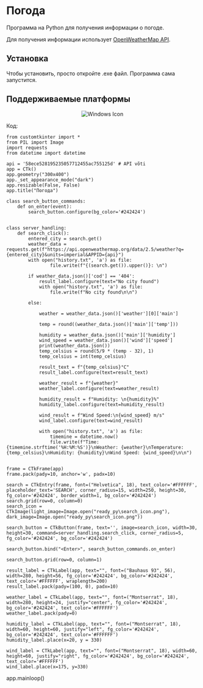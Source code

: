 # Погода

Программа на Python для получения информации о погоде.

Для получения информации использует [OpenWeatherMap API](https://openweathermap.org/api).

## Установка

Чтобы установить, просто откройте .exe файл. Программа сама запустится.

## Поддерживаемые платформы


<div align="center">
    <img src="https://upload.wikimedia.org/wikipedia/commons/thumb/5/5f/Windows_logo_-_2012.svg/64px-Windows_logo_-_2012.svg.png" alt="Windows Icon">
</div>

Код:

    from customtkinter import *
    from PIL import Image
    import requests
    from datetime import datetime
    
    api = '58ece528195235057712455ac755125d' # API võti 
    app = CTk()
    app.geometry("300x400")
    app._set_appearance_mode("dark")
    app.resizable(False, False)
    app.title("Погода")
    
    class search_button_commands:
        def on_enter(event): 
            search_button.configure(bg_color='#242424')
            
    
    class server_handling:
        def search_click():
            entered_city = search.get()
            weather_data = requests.get(f"https://api.openweathermap.org/data/2.5/weather?q={entered_city}&units=imperial&APPID={api}")
            with open("history.txt", 'a') as file:
                    file.write(f"{(search.get()).upper()}: \n")
                    
            if weather_data.json()['cod'] == '404':
                result_label.configure(text="No city found")
                with open("history.txt", 'a') as file:
                    file.write(f"No city found\n\n")
                    
            else:
                
                weather = weather_data.json()['weather'][0]['main']
                
                temp = round((weather_data.json()['main']['temp']))
                
                humidity = weather_data.json()['main']['humidity']
                wind_speed = weather_data.json()['wind']['speed']
                print(weather_data.json())
                temp_celsius = round(5/9 * (temp - 32), 1)
                temp_celsius = int(temp_celsius)
                
                result_text = f"{temp_celsius}°C"
                result_label.configure(text=result_text)
                
                weather_result = f"{weather}"
                weather_label.configure(text=weather_result)
                
                humidity_result = f"Humidity: \n{humidity}%"
                humidity_label.configure(text=humidity_result)
                
                wind_result = f"Wind Speed:\n{wind_speed} m/s"
                wind_label.configure(text=wind_result)
                
                with open("history.txt", 'a') as file:
                    timemine = datetime.now()
                    file.write(f"Time: {timemine.strftime('%H:%M:%S')}\nWeather: {weather}\nTemperature: {temp_celsius}\nHumidity: {humidity}\nWind Speed: {wind_speed}\n\n")
    
    
    frame = CTkFrame(app)
    frame.pack(pady=10, anchor='w', padx=10)
    
    search = CTkEntry(frame, font=("Helvetica", 18), text_color='#FFFFFF', placeholder_text='SEARCH', corner_radius=15, width=250, height=30, fg_color='#242424', border_width=1, bg_color='#242424')
    search.grid(row=0, column=0)
    search_icon = CTkImage(light_image=Image.open("ready_py\search_icon.png"), dark_image=Image.open("ready_py\search_icon.png"))
    
    search_button = CTkButton(frame, text='', image=search_icon, width=30, height=30, command=server_handling.search_click, corner_radius=5, fg_color='#242424', bg_color='#242424')
    
    search_button.bind("<Enter>", search_button_commands.on_enter)
    
    search_button.grid(row=0, column=1)
    
    result_label = CTkLabel(app, text="", font=("Bauhaus 93", 56), width=280, height=56, fg_color='#242424', bg_color='#242424', text_color='#FFFFFF', wraplength=200)
    result_label.pack(pady=(100, 0), padx=10)
    
    weather_label = CTkLabel(app, text="", font=("Montserrat", 18), width=280, height=24, justify="center", fg_color='#242424', bg_color='#242424', text_color='#FFFFFF')
    weather_label.pack(pady=0)
    
    humidity_label = CTkLabel(app, text="", font=("Montserrat", 18), width=60, height=60, justify="left", fg_color='#242424', bg_color='#242424', text_color='#FFFFFF')
    humidity_label.place(x=20, y = 330)
    
    wind_label = CTkLabel(app, text="", font=("Montserrat", 18), width=60, height=60, justify="right", fg_color='#242424', bg_color='#242424', text_color='#FFFFFF')
    wind_label.place(x=175, y=330)


app.mainloop()
